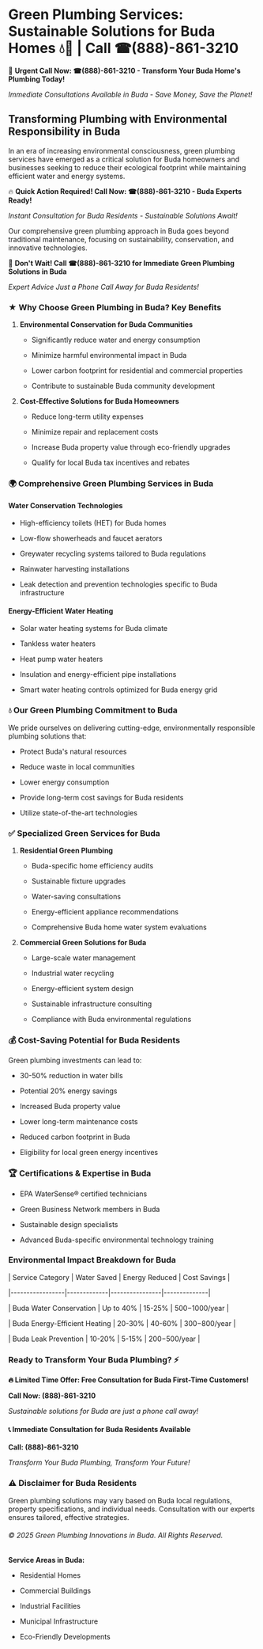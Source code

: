# Green Plumbing Services: Sustainable Solutions for Buda Homes 💧🌿 | Call ☎(888)-861-3210

🚨 **Urgent Call Now: ☎(888)-861-3210 - Transform Your Buda Home's Plumbing Today!**
*Immediate Consultations Available in Buda - Save Money, Save the Planet!*

## Transforming Plumbing with Environmental Responsibility in Buda

In an era of increasing environmental consciousness, green plumbing services have emerged as a critical solution for Buda homeowners and businesses seeking to reduce their ecological footprint while maintaining efficient water and energy systems. 

🔥 **Quick Action Required! Call Now: ☎(888)-861-3210 - Buda Experts Ready!**
*Instant Consultation for Buda Residents - Sustainable Solutions Await!*

Our comprehensive green plumbing approach in Buda goes beyond traditional maintenance, focusing on sustainability, conservation, and innovative technologies.

🚨 **Don't Wait! Call ☎(888)-861-3210 for Immediate Green Plumbing Solutions in Buda**
*Expert Advice Just a Phone Call Away for Buda Residents!*

### ★ Why Choose Green Plumbing in Buda? Key Benefits

1. **Environmental Conservation for Buda Communities** 
   - Significantly reduce water and energy consumption
   - Minimize harmful environmental impact in Buda
   - Lower carbon footprint for residential and commercial properties
   - Contribute to sustainable Buda community development

2. **Cost-Effective Solutions for Buda Homeowners** 
   - Reduce long-term utility expenses
   - Minimize repair and replacement costs
   - Increase Buda property value through eco-friendly upgrades
   - Qualify for local Buda tax incentives and rebates

### 🌍 Comprehensive Green Plumbing Services in Buda

#### Water Conservation Technologies
- High-efficiency toilets (HET) for Buda homes
- Low-flow showerheads and faucet aerators
- Greywater recycling systems tailored to Buda regulations
- Rainwater harvesting installations
- Leak detection and prevention technologies specific to Buda infrastructure

#### Energy-Efficient Water Heating
- Solar water heating systems for Buda climate
- Tankless water heaters
- Heat pump water heaters
- Insulation and energy-efficient pipe installations
- Smart water heating controls optimized for Buda energy grid

### 💧 Our Green Plumbing Commitment to Buda

We pride ourselves on delivering cutting-edge, environmentally responsible plumbing solutions that:
- Protect Buda's natural resources
- Reduce waste in local communities
- Lower energy consumption
- Provide long-term cost savings for Buda residents
- Utilize state-of-the-art technologies

### ✅ Specialized Green Services for Buda

1. **Residential Green Plumbing**
   - Buda-specific home efficiency audits
   - Sustainable fixture upgrades
   - Water-saving consultations
   - Energy-efficient appliance recommendations
   - Comprehensive Buda home water system evaluations

2. **Commercial Green Solutions for Buda**
   - Large-scale water management
   - Industrial water recycling
   - Energy-efficient system design
   - Sustainable infrastructure consulting
   - Compliance with Buda environmental regulations

### 💰 Cost-Saving Potential for Buda Residents

Green plumbing investments can lead to:
- 30-50% reduction in water bills
- Potential 20% energy savings
- Increased Buda property value
- Lower long-term maintenance costs
- Reduced carbon footprint in Buda
- Eligibility for local green energy incentives

### 🏆 Certifications & Expertise in Buda

- EPA WaterSense® certified technicians
- Green Business Network members in Buda
- Sustainable design specialists
- Advanced Buda-specific environmental technology training

### Environmental Impact Breakdown for Buda

| Service Category | Water Saved | Energy Reduced | Cost Savings |
|-----------------|-------------|----------------|--------------|
| Buda Water Conservation | Up to 40% | 15-25% | $500-$1000/year |
| Buda Energy-Efficient Heating | 20-30% | 40-60% | $300-$800/year |
| Buda Leak Prevention | 10-20% | 5-15% | $200-$500/year |

### Ready to Transform Your Buda Plumbing? ⚡

**🔥 Limited Time Offer: Free Consultation for Buda First-Time Customers!**

**Call Now: (888)-861-3210**
*Sustainable solutions for Buda are just a phone call away!*

#### 📞 Immediate Consultation for Buda Residents Available

**Call: (888)-861-3210**
*Transform Your Buda Plumbing, Transform Your Future!*

### ⚠️ Disclaimer for Buda Residents

Green plumbing solutions may vary based on Buda local regulations, property specifications, and individual needs. Consultation with our experts ensures tailored, effective strategies.

###### © 2025 Green Plumbing Innovations in Buda. All Rights Reserved.

**Service Areas in Buda:** 
- Residential Homes
- Commercial Buildings
- Industrial Facilities
- Municipal Infrastructure
- Eco-Friendly Developments